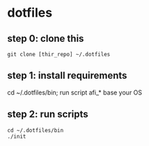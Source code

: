 # dotfiles

## step 0: clone this

``` shell
git clone [thir_repo] ~/.dotfiles
```

## step 1: install requirements

 cd ~/.dotfiles/bin; run script afi_* base your OS

## step 2: run scripts 

``` shell
cd ~/.dotfiles/bin
./init
```
